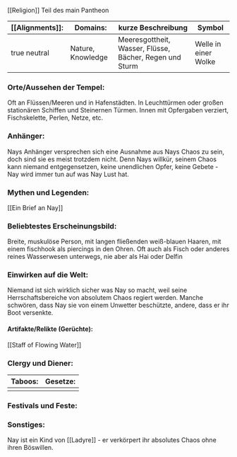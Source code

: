 [[Religion]] 
Teil des main Pantheon

| [[Alignments]]: | Domains:          | kurze Beschreibung                                      | Symbol               |
| --------------- | ----------------- | ------------------------------------------------------- | -------------------- |
| true neutral    | Nature, Knowledge | Meeresgottheit, Wasser, Flüsse, Bächer, Regen und Sturm | Welle in einer Wolke |
### Orte/Aussehen der Tempel:
Oft an Flüssen/Meeren und in Hafenstädten. In Leuchttürmen oder großen stationären Schiffen und Steinernen Türmen.
Innen mit Opfergaben verziert, Fischskelette, Perlen, Netze, etc. 
### Anhänger:
Nays Anhänger versprechen sich eine Ausnahme aus Nays Chaos zu sein, doch sind sie es meist trotzdem nicht. Denn Nays willkür, seinem Chaos kann niemand entgegensetzen, keine unendlichen Opfer, keine Gebete - Nay wird immer tun auf was Nay Lust hat.
### Mythen und Legenden:
[[Ein Brief an Nay]]

### Beliebtestes Erscheinungsbild:
Breite, muskulöse Person, mit langen fließenden weiß-blauen Haaren, mit einem fischhook als piercings in den Ohren.
Oft auch als Fisch oder anderes reines Wasserwesen unterwegs, nie aber als Hai oder Delfin

### Einwirken auf die Welt:
Niemand ist sich wirklich sicher was Nay so macht, weil seine Herrschaftsbereiche von absolutem Chaos regiert werden. Manche schwören, dass Nay sie von einem Unwetter beschützte, andere, dass er ihr Boot versenkte.
#### Artifakte/Relikte (Gerüchte):
[[Staff of Flowing Water]]
### Clergy und Diener:

| Taboos: | Gesetze: |
| ------- | -------- |
|         |          |
### Festivals und Feste:
### Sonstiges:
Nay ist ein Kind von [[Ladyre]] - er verkörpert ihr absolutes Chaos ohne ihren Böswillen.